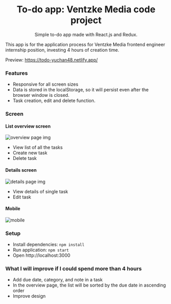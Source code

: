 <h1 align="center">To-do app: Ventzke Media code project</h1>

<p align="center">Simple to-do app made with React.js and Redux.</p>


This app is for the application process for  Ventzke Media frontend engineer internship position, investing 4 hours of creation time. 

Preview: https://todo-yuchan48.netlify.app/

### Features
- Responsive for all screen sizes 
- Data is stored in the localStorage, so it will persist even after the browser window is closed.
- Task creation, edit and delete function.

### Screen
#### List overview screen

![overview page img](https://i.imgur.com/2EtZOUEm.jpg)

- View list of all the tasks
- Create new task
- Delete task

#### Details screen

![details page img](https://i.imgur.com/1OilMNsm.jpg)

- View details of single task
- Edit task

#### Mobile

![mobile](https://i.imgur.com/jclc4anm.jpg)

### Setup

- Install dependencies: `npm install`
- Run application: `npm start`
- Open http://localhost:3000

### What I will improve if I could spend more than 4 hours
- Add due date, category, and note in a task
- In the overview page, the list will be sorted by the due date in ascending order
- Improve design
